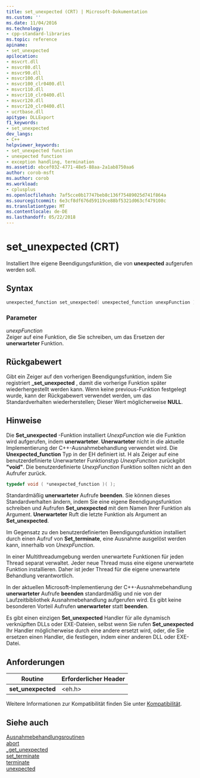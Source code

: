```yaml
---
title: set_unexpected (CRT) | Microsoft-Dokumentation
ms.custom: ''
ms.date: 11/04/2016
ms.technology:
- cpp-standard-libraries
ms.topic: reference
apiname:
- set_unexpected
apilocation:
- msvcrt.dll
- msvcr80.dll
- msvcr90.dll
- msvcr100.dll
- msvcr100_clr0400.dll
- msvcr110.dll
- msvcr110_clr0400.dll
- msvcr120.dll
- msvcr120_clr0400.dll
- ucrtbase.dll
apitype: DLLExport
f1_keywords:
- set_unexpected
dev_langs:
- C++
helpviewer_keywords:
- set_unexpected function
- unexpected function
- exception handling, termination
ms.assetid: ebcef032-4771-48e5-88aa-2a1ab8750aa6
author: corob-msft
ms.author: corob
ms.workload:
- cplusplus
ms.openlocfilehash: 7af5cce0b17747beb8c136f75489025d741f864a
ms.sourcegitcommit: 6e3cf8df676d59119ce88bf5321d063cf479108c
ms.translationtype: MT
ms.contentlocale: de-DE
ms.lasthandoff: 05/22/2018
---
```

# <a name="setunexpected-crt"></a>set_unexpected (CRT)

Installiert Ihre eigene Beendigungsfunktion, die von **unexpected** aufgerufen werden soll.

## <a name="syntax"></a>Syntax

```cpp
unexpected_function set_unexpected( unexpected_function unexpFunction );
```

### <a name="parameters"></a>Parameter

*unexpFunction*<br/>
Zeiger auf eine Funktion, die Sie schreiben, um das Ersetzen der **unerwarteter** Funktion.

## <a name="return-value"></a>Rückgabewert

Gibt ein Zeiger auf den vorherigen Beendigungsfunktion, indem Sie registriert **_set_unexpected** , damit die vorherige Funktion später wiederhergestellt werden kann. Wenn keine previous-Funktion festgelegt wurde, kann der Rückgabewert verwendet werden, um das Standardverhalten wiederherstellen; Dieser Wert möglicherweise **NULL**.

## <a name="remarks"></a>Hinweise

Die **Set_unexpected** -Funktion installiert *UnexpFunction* wie die Funktion wird aufgerufen, indem **unerwarteter**. **Unerwarteter** nicht in die aktuelle Implementierung der C++-Ausnahmebehandlung verwendet wird. Die **Unexpected_function** Typ in der EH definiert ist. H als Zeiger auf eine benutzerdefinierte Unerwarteter Funktionstyp *UnexpFunction* zurückgibt **"void"**. Die benutzerdefinierte *UnexpFunction* Funktion sollten nicht an den Aufrufer zurück.

```cpp
typedef void ( *unexpected_function )( );
```

Standardmäßig **unerwarteter** Aufrufe **beenden**. Sie können dieses Standardverhalten ändern, indem Sie eine eigene Beendigungsfunktion schreiben und Aufrufen **Set_unexpected** mit dem Namen Ihrer Funktion als Argument. **Unerwarteter** Ruft die letzte Funktion als Argument an **Set_unexpected**.

Im Gegensatz zu den benutzerdefinierten Beendigungsfunktion installiert durch einen Aufruf von **Set_terminate**, eine Ausnahme ausgelöst werden kann, innerhalb von *UnexpFunction*.

In einer Multithreadumgebung werden unerwartete Funktionen für jeden Thread separat verwaltet. Jeder neue Thread muss eine eigene unerwartete Funktion installieren. Daher ist jeder Thread für die eigene unerwartete Behandlung verantwortlich.

In der aktuellen Microsoft-Implementierung der C++-Ausnahmebehandlung **unerwarteter** Aufrufe **beenden** standardmäßig und nie von der Laufzeitbibliothek Ausnahmebehandlung aufgerufen wird. Es gibt keine besonderen Vorteil Aufrufen **unerwarteter** statt **beenden**.

Es gibt einen einzigen **Set_unexpected** Handler für alle dynamisch verknüpften DLLs oder EXE-Dateien, selbst wenn Sie rufen **Set_unexpected** Ihr Handler möglicherweise durch eine andere ersetzt wird, oder, die Sie ersetzen einen Handler, die festlegen, indem einer anderen DLL oder EXE-Datei.

## <a name="requirements"></a>Anforderungen

|Routine|Erforderlicher Header|
|-------------|---------------------|
|**set_unexpected**|\<eh.h>|

Weitere Informationen zur Kompatibilität finden Sie unter [Kompatibilität](../../c-runtime-library/compatibility.md).

## <a name="see-also"></a>Siehe auch

[Ausnahmebehandlungsroutinen](../../c-runtime-library/exception-handling-routines.md)<br/>
[abort](abort.md)<br/>
[_get_unexpected](get-unexpected.md)<br/>
[set_terminate](set-terminate-crt.md)<br/>
[terminate](terminate-crt.md)<br/>
[unexpected](unexpected-crt.md)<br/>
